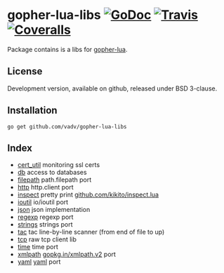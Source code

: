 # gopher-lua-libs [![GoDoc](https://godoc.org/github.com/vadv/gopher-lua-libs?status.svg)](https://godoc.org/github.com/vadv/gopher-lua-libs) [![Travis](https://travis-ci.org/vadv/gopher-lua-libs.svg)](https://travis-ci.org/vadv/gopher-lua-libs) [![Coveralls](https://coveralls.io/repos/vadv/gopher-lua-libs/badge.svg)](https://coveralls.io/r/vadv/gopher-lua-libs)

Package contains is a libs for [gopher-lua](https://github.com/yuin/gopher-lua).

## License

Development version, available on github, released under BSD 3-clause.

## Installation

```
go get github.com/vadv/gopher-lua-libs
```

## Index

* [cert_util](/cert_util) monitoring ssl certs
* [db](/db) access to databases
* [filepath](/filepath) path.filepath port
* [http](/http) http.client port
* [inspect](/inspect) pretty print [github.com/kikito/inspect.lua](https://github.com/kikito/inspect.lua)
* [ioutil](/ioutil) io/ioutil port
* [json](/json) json implementation
* [regexp](/regexp) regexp port
* [strings](/strings) strings port
* [tac](/tac) tac line-by-line scanner (from end of file to up)
* [tcp](/tcp) raw tcp client lib
* [time](/time) time port
* [xmlpath](/xmlpath) [gopkg.in/xmlpath.v2](https://gopkg.in/xmlpath.v2) port
* [yaml](/yaml) [yaml](https://gopkg.in/yaml.v2) port
